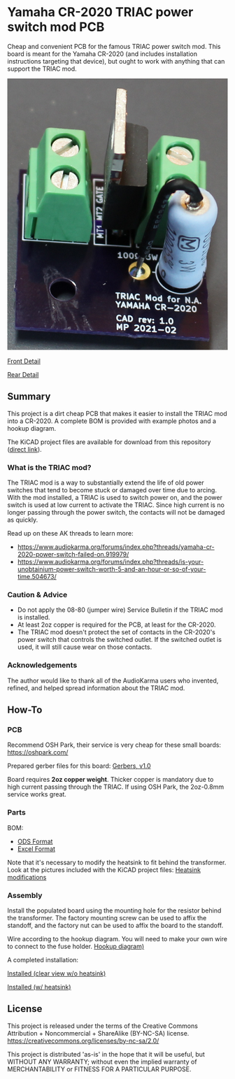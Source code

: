 # Yamaha CR-2020 TRIAC power switch mod PCB
Cheap and convenient PCB for the famous TRIAC power switch mod. This board is meant for the Yamaha CR-2020 (and includes installation instructions targeting that device), but ought to work with anything that can support the TRIAC mod.

![Finished Board](img/board_complete_no_heatsink.jpg?raw=true "Finished Board (no heatsink)")

[Front Detail](img/board_front.jpg?raw=true)

[Rear Detail](img/board_rear.jpg?raw=true)

## Summary
This project is a dirt cheap PCB that makes it easier to install the TRIAC mod into a CR-2020. A complete BOM is provided with example photos and a hookup diagram.

The KiCAD project files are available for download from this repository ([direct link](https://github.com/flakzilla/cr2020-TRIAC-mod/tree/main/CR-2020%20TRIAC%20power%20switch%20mod)).

### What is the TRIAC mod?
The TRIAC mod is a way to substantially extend the life of old power switches that tend to become stuck or damaged over time due to arcing. With the mod installed, a TRIAC is used to switch power on, and the power switch is used at low current to activate the TRIAC. Since high current is no longer passing through the power switch, the contacts will not be damaged as quickly.

Read up on these AK threads to learn more:
* https://www.audiokarma.org/forums/index.php?threads/yamaha-cr-2020-power-switch-failed-on.919979/
* https://www.audiokarma.org/forums/index.php?threads/is-your-unobtainium-power-switch-worth-5-and-an-hour-or-so-of-your-time.504673/

### Caution & Advice
* Do not apply the 08-80 (jumper wire) Service Bulletin if the TRIAC mod is installed.
* At least 2oz copper is required for the PCB, at least for the CR-2020.
* The TRIAC mod doesn't protect the set of contacts in the CR-2020's power switch that controls the switched outlet. If the switched outlet is used, it will still cause wear on those contacts.

### Acknowledgements
The author would like to thank all of the AudioKarma users who invented, refined, and helped spread information about the TRIAC mod.

## How-To
### PCB
Recommend OSH Park, their service is very cheap for these small boards: https://oshpark.com/

Prepared gerber files for this board: [Gerbers, v1.0](https://github.com/flakzilla/cr2020-TRIAC-mod/blob/main/CR-2020%20TRIAC%20power%20switch%20mod/gerber%20zips/gerbers%20v1.0.zip)

Board requires **2oz copper weight**. Thicker copper is mandatory due to high current passing through the TRIAC. If using OSH Park, the 2oz-0.8mm service works great.

### Parts
BOM:
* [ODS Format](https://github.com/flakzilla/cr2020-TRIAC-mod/blob/main/CR-2020%20TRIAC%20power%20switch%20mod/BOM/BOM.ods)
* [Excel Format](https://github.com/flakzilla/cr2020-TRIAC-mod/blob/main/CR-2020%20TRIAC%20power%20switch%20mod/BOM/BOM.xlsx)

Note that it's necessary to modify the heatsink to fit behind the transformer. Look at the pictures included with the KiCAD project files: [Heatsink modifications](https://github.com/flakzilla/cr2020-TRIAC-mod/tree/main/CR-2020%20TRIAC%20power%20switch%20mod/reference/heatsink)

### Assembly
Install the populated board using the mounting hole for the resistor behind the transformer. The factory mounting screw can be used to affix the standoff, and the factory nut can be used to affix the board to the standoff.

Wire according to the hookup diagram. You will need to make your own wire to connect to the fuse holder. [Hookup diagram)](img/installed_no_heatsink.jpg?raw=true)

A completed installation:

[Installed (clear view w/o heatsink)](img/installed_no_heatsink.jpg?raw=true)

[Installed (w/ heatsink)](img/installed_heatsink.jpg?raw=true)

## License
This project is released under the terms of the Creative Commons Attribution + Noncommercial + ShareAlike (BY-NC-SA) license. https://creativecommons.org/licenses/by-nc-sa/2.0/

This project is distributed 'as-is' in the hope that it will be useful, but WITHOUT ANY WARRANTY; without even the implied warranty of MERCHANTABILITY or FITNESS FOR A PARTICULAR PURPOSE.

